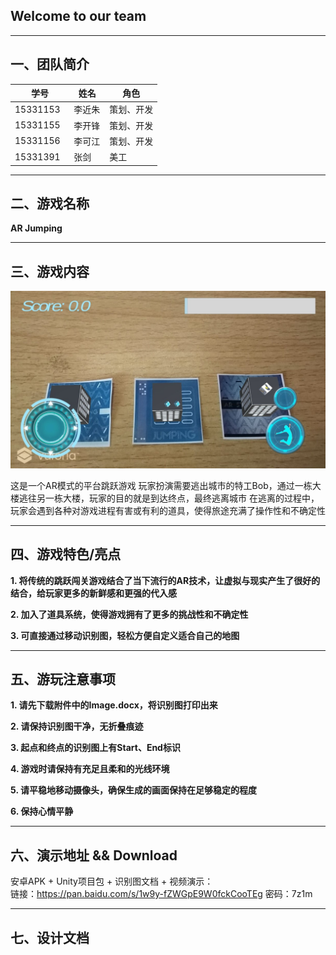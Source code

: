 ## Welcome to our team
---

## 一、团队简介

|学号|姓名|角色|
|---|---|---|
|15331153   |李近朱   |策划、开发|
|15331155   |李开锋   |策划、开发|
|15331156   |李可江   |策划、开发|
|15331391   |张剑     |美工|

---

## 二、游戏名称

**AR Jumping**

---

## 三、游戏内容
![游戏画面](https://github.com/ARJumping/Dashboard/blob/master/img./%E6%B8%B8%E6%88%8F%E7%94%BB%E9%9D%A2.jpg)

这是一个AR模式的平台跳跃游戏
玩家扮演需要逃出城市的特工Bob，通过一栋大楼逃往另一栋大楼，玩家的目的就是到达终点，最终逃离城市
在逃离的过程中，玩家会遇到各种对游戏进程有害或有利的道具，使得旅途充满了操作性和不确定性

---

## 四、游戏特色/亮点
**1. 将传统的跳跃闯关游戏结合了当下流行的AR技术，让虚拟与现实产生了很好的结合，给玩家更多的新鲜感和更强的代入感**

**2. 加入了道具系统，使得游戏拥有了更多的挑战性和不确定性**

**3. 可直接通过移动识别图，轻松方便自定义适合自己的地图**

---

## 五、游玩注意事项

**1. 请先下载附件中的Image.docx，将识别图打印出来**

**2. 请保持识别图干净，无折叠痕迹**

**3. 起点和终点的识别图上有Start、End标识**

**4. 游戏时请保持有充足且柔和的光线环境**

**5. 请平稳地移动摄像头，确保生成的画面保持在足够稳定的程度**

**6. 保持心情平静**

---

## 六、演示地址 && Download

安卓APK + Unity项目包 + 识别图文档 + 视频演示：  
链接：https://pan.baidu.com/s/1w9y-fZWGpE9W0fckCooTEg 密码：7z1m

---

## 七、设计文档



